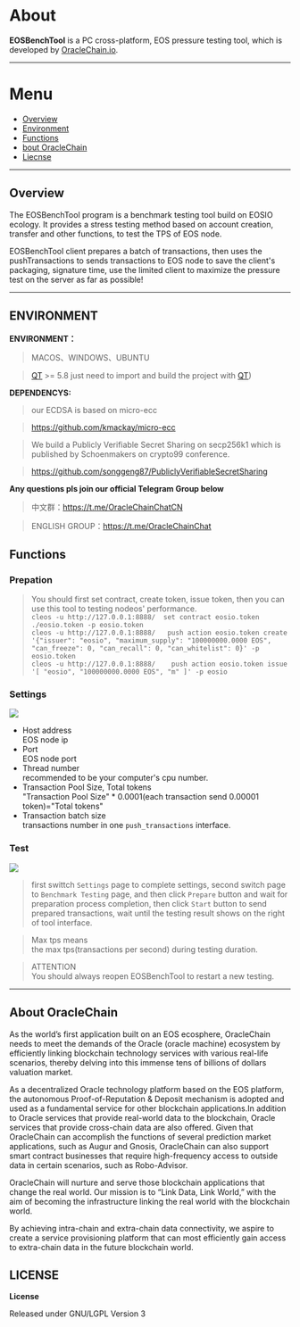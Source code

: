 # About


**EOSBenchTool** is a PC cross-platform, EOS pressure testing tool, which is developed by [OracleChain.io](https://oraclechain.io).

------------------------------

# Menu
* [Overview](#1)
* [Environment](#2)
* [Functions](#3)
* [bout OracleChain](#4)
* [Liecnse](#4)

------------------------------

<h2 id="1">Overview</h2>


The EOSBenchTool program is a benchmark testing tool build on EOSIO ecology. It provides a stress testing method based on account creation, transfer and other functions, to test the TPS of EOS node. 

EOSBenchTool client prepares a batch of transactions, then uses the pushTransactions to sends transactions to EOS node to save the client's packaging, signature time, use the limited client to maximize the pressure test on the server as far as possible!


------------------------------
<h2 id="2">ENVIRONMENT</h2>

**ENVIRONMENT：**

> MACOS、WINDOWS、UBUNTU

> [QT](https://www.qt.io/download) >= 5.8 just need to import and build the project with [QT](https://www.qt.io/download))

**DEPENDENCYS:**

> our ECDSA is based on micro-ecc

> https://github.com/kmackay/micro-ecc

> We build a Publicly Verifiable Secret Sharing on secp256k1 which is published by Schoenmakers on crypto99 conference.

> https://github.com/songgeng87/PubliclyVerifiableSecretSharing


**Any questions pls join our official Telegram Group below**

> 中文群：https://t.me/OracleChainChatCN

> ENGLISH GROUP：https://t.me/OracleChainChat


<h2 id="3">Functions</h2>

### Prepation
>You should first set contract, create token, issue token, then you can use this tool to testing nodeos' performance.<br>
`cleos -u http://127.0.0.1:8888/  set contract eosio.token ./eosio.token -p eosio.token`<br>
`cleos -u http://127.0.0.1:8888/   push action eosio.token create '{"issuer": "eosio", "maximum_supply": "100000000.0000 EOS", "can_freeze": 0, "can_recall": 0, "can_whitelist": 0}' -p eosio.token`<br>
`cleos -u http://127.0.0.1:8888/    push action eosio.token issue '[ "eosio", "100000000.0000 EOS", "m" ]' -p eosio`

### Settings
![](https://github.com/OracleChain/EOSBenchTool/blob/master/screenshots/setting.PNG)
* Host address <br>
 EOS node ip
* Port <br>
 EOS node port
* Thread number <br>
 recommended to be your computer's  cpu number.
* Transaction Pool Size, Total tokens <br>
 "Transaction Pool Size" * 0.0001(each transaction send 0.00001 token)="Total tokens"
* Transaction batch size <br>
 transactions number in one `push_transactions` interface.

### Test
![](https://github.com/OracleChain/EOSBenchTool/blob/master/screenshots/testing.png)
>first swittch `Settings` page to complete settings, second switch page to `Benchmark Testing` page, and then click `Prepare` button and wait for preparation process completion, then click `Start` button to send prepared transactions, wait until the testing result shows on the right of tool interface.

> Max tps means<br>
  the max tps(transactions per second) during testing duration.

>ATTENTION<br>
 You should always reopen EOSBenchTool to restart a new testing.

------------------------------
<h2 id="4">About OracleChain</h2>


As the world’s first application built on an EOS ecosphere, OracleChain needs to meet the demands of the Oracle (oracle machine) ecosystem by efficiently linking blockchain technology services with various real-life scenarios, thereby delving into this immense tens of billions of dollars valuation market.


As a decentralized Oracle technology platform based on the EOS platform, the autonomous Proof-of-Reputation & Deposit mechanism is adopted and used as a fundamental service for other blockchain applications.In addition to Oracle services that provide real-world data to the blockchain, Oracle services that provide cross-chain data are also offered. Given that OracleChain can accomplish the functions of several prediction market applications, such as Augur and Gnosis, OracleChain can also support smart contract businesses that require high-frequency access to outside data in certain scenarios, such as Robo-Advisor.


OracleChain will nurture and serve those blockchain applications that change the real world. Our mission is to “Link Data, Link World,” with the aim of becoming the infrastructure linking the real world with the blockchain world.


By achieving intra-chain and extra-chain data connectivity, we aspire to create a service provisioning platform that can most efficiently gain access to extra-chain data in the future blockchain world.

<h2 id="5">LICENSE</h2>

**License**

Released under GNU/LGPL Version 3
